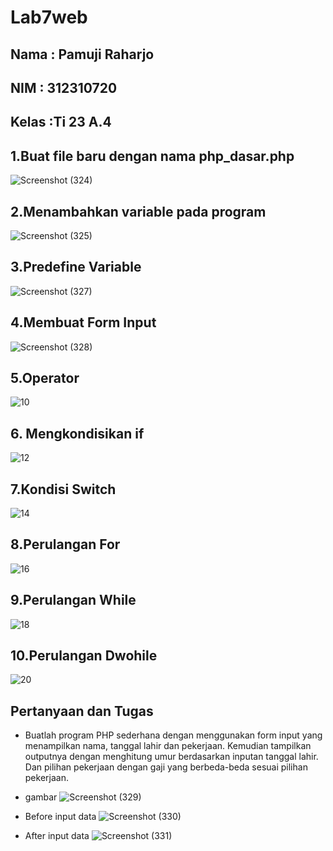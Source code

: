 # Lab7web
## Nama : Pamuji Raharjo
## NIM : 312310720
## Kelas :Ti 23 A.4

## 1.Buat file baru dengan nama php_dasar.php
![Screenshot (324)](https://github.com/user-attachments/assets/37073137-2aba-4765-91ab-a686010b623c)

## 2.Menambahkan variable pada program
![Screenshot (325)](https://github.com/user-attachments/assets/2aaf28d3-e55d-4612-b87f-3290a131338d)

## 3.Predefine Variable
![Screenshot (327)](https://github.com/user-attachments/assets/285c6309-baaa-4a58-b9f9-07b81020eade)

## 4.Membuat Form Input
![Screenshot (328)](https://github.com/user-attachments/assets/6faa0bbd-c48d-4880-b547-bd211d50465a)

## 5.Operator
![10](https://github.com/user-attachments/assets/9b7f5ea5-66c2-4013-bc7e-fbb0ae8781f4)

## 6. Mengkondisikan if
![12](https://github.com/user-attachments/assets/d7f8ffe1-1b4f-4675-8f90-38a2352454e4)

## 7.Kondisi Switch
![14](https://github.com/user-attachments/assets/a38e9812-a208-476d-8743-ef92d137ea59)

## 8.Perulangan For
![16](https://github.com/user-attachments/assets/3122d846-7d2d-42a6-b4d3-ebf2147a89b1)

## 9.Perulangan While
![18](https://github.com/user-attachments/assets/1fbd9865-d71c-428b-98a7-476d22d153b5)

## 10.Perulangan Dwohile
![20](https://github.com/user-attachments/assets/8477789f-7553-4f6e-9c6b-c079b245196a)

## Pertanyaan dan Tugas
- Buatlah program PHP sederhana dengan menggunakan form input yang menampilkan
nama, tanggal lahir dan pekerjaan. Kemudian tampilkan outputnya dengan menghitung
umur berdasarkan inputan tanggal lahir. Dan pilihan pekerjaan dengan gaji yang
berbeda-beda sesuai pilihan pekerjaan.

- gambar
![Screenshot (329)](https://github.com/user-attachments/assets/98b2f8a1-2392-4b59-820c-d438cbae9e75)

- Before input data
![Screenshot (330)](https://github.com/user-attachments/assets/a8c23094-5519-4102-9ba0-32378ffe77d9)

- After input data
![Screenshot (331)](https://github.com/user-attachments/assets/fa22457f-43b1-4691-b0b4-b10ac62292bc)
